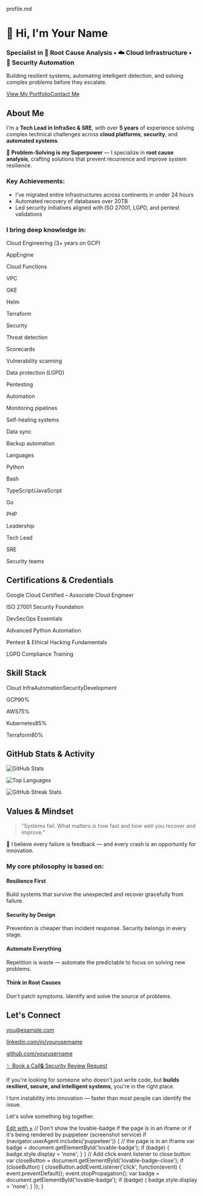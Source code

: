 profile.md

👋 Hi, I'm Your Name
====================

### Specialist in 🔎 Root Cause Analysis • ☁️ Cloud Infrastructure • 🔐 Security Automation

Building resilient systems, automating intelligent detection, and solving complex problems before they escalate.

[View My Portfolio](https://your-site.com)[Contact Me](mailto:you@example.com)

About Me
--------

I'm a **Tech Lead in InfraSec & SRE**, with over **5 years** of experience solving complex technical challenges across **cloud platforms**, **security**, and **automated systems**.

🧠 **Problem-Solving is my Superpower** — I specialize in **root cause analysis**, crafting solutions that prevent recurrence and improve system resilience.

### Key Achievements:

*   I've migrated entire infrastructures across continents in under 24 hours
*   Automated recovery of databases over 20TB
*   Led security initiatives aligned with ISO 27001, LGPD, and pentest validations

### I bring deep knowledge in:

Cloud Engineering (3+ years on GCP)

AppEngine

Cloud Functions

VPC

GKE

Helm

Terraform

Security

Threat detection

Scorecards

Vulnerability scanning

Data protection (LGPD)

Pentesting

Automation

Monitoring pipelines

Self-healing systems

Data sync

Backup automation

Languages

Python

Bash

TypeScript/JavaScript

Go

PHP

Leadership

Tech Lead

SRE

Security teams

Certifications & Credentials
----------------------------

Google Cloud Certified – Associate Cloud Engineer

ISO 27001 Security Foundation

DevSecOps Essentials

Advanced Python Automation

Pentest & Ethical Hacking Fundamentals

LGPD Compliance Training

Skill Stack
-----------

Cloud InfraAutomationSecurityDevelopment

GCP90%

AWS75%

Kubernetes85%

Terraform80%

GitHub Stats & Activity
-----------------------

![GitHub Stats](https://github-readme-stats.vercel.app/api?username=kelvimw&show_icons=true&theme=radical&hide_border=true)

![Top Languages](https://github-readme-stats.vercel.app/api/top-langs/?username=kelvimw&layout=compact&theme=tokyonight&hide_border=true)

![GitHub Streak Stats](https://github-readme-streak-stats.herokuapp.com/?user=kelvimw&theme=dark&hide_border=true)

Values & Mindset
----------------

> "Systems fail. What matters is how fast and how well you recover and improve."

🔎 I believe every failure is feedback — and every crash is an opportunity for innovation.

### My core philosophy is based on:

#### Resilience First

Build systems that survive the unexpected and recover gracefully from failure.

#### Security by Design

Prevention is cheaper than incident response. Security belongs in every stage.

#### Automate Everything

Repetition is waste — automate the predictable to focus on solving new problems.

#### Think in Root Causes

Don't patch symptoms. Identify and solve the source of problems.

Let's Connect
-------------

[you@example.com](mailto:you@example.com)

[linkedin.com/in/yourusername](https://linkedin.com/in/yourusername)

[github.com/yourusername](https://github.com/kelvimw)

[✨ Book a Call](https://cal.com/you)[🔒 Security Review Request](mailto:you@example.com?subject=Security%20Audit%20Request)

If you're looking for someone who doesn't just write code, but **builds resilient, secure, and intelligent systems**, you're in the right place.

I turn instability into innovation — faster than most people can identify the issue.

Let's solve something big together.

[Edit with ×](https://lovable.dev/projects/0214dc3a-ef0d-4738-beb4-ba18cf8096d1?utm_source=gpt-engineer-badge) // Don't show the lovable-badge if the page is in an iframe or if it's being rendered by puppeteer (screenshot service) if (navigator.userAgent.includes('puppeteer')) { // the page is in an iframe var badge = document.getElementById('lovable-badge'); if (badge) { badge.style.display = 'none'; } } // Add click event listener to close button var closeButton = document.getElementById('lovable-badge-close'); if (closeButton) { closeButton.addEventListener('click', function(event) { event.preventDefault(); event.stopPropagation(); var badge = document.getElementById('lovable-badge'); if (badge) { badge.style.display = 'none'; } }); }
